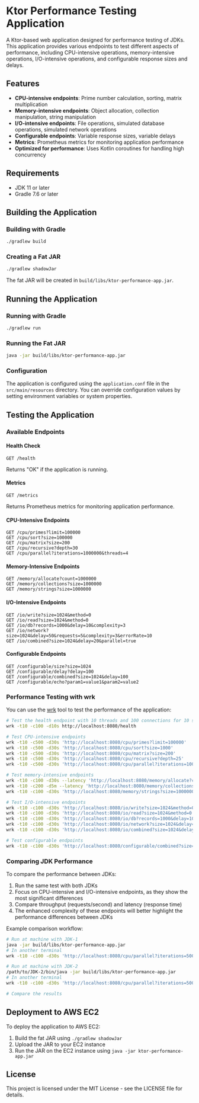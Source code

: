 # Ktor Performance Testing Application

A Ktor-based web application designed for performance testing of JDKs. This application provides various endpoints to test different aspects of performance, including CPU-intensive operations, memory-intensive operations, I/O-intensive operations, and configurable response sizes and delays.

## Features

- **CPU-intensive endpoints**: Prime number calculation, sorting, matrix multiplication
- **Memory-intensive endpoints**: Object allocation, collection manipulation, string manipulation
- **I/O-intensive endpoints**: File operations, simulated database operations, simulated network operations
- **Configurable endpoints**: Variable response sizes, variable delays
- **Metrics**: Prometheus metrics for monitoring application performance
- **Optimized for performance**: Uses Kotlin coroutines for handling high concurrency

## Requirements

- JDK 11 or later
- Gradle 7.6 or later

## Building the Application

### Building with Gradle

```bash
./gradlew build
```

### Creating a Fat JAR

```bash
./gradlew shadowJar
```

The fat JAR will be created in `build/libs/ktor-performance-app.jar`.

## Running the Application

### Running with Gradle

```bash
./gradlew run
```

### Running the Fat JAR

```bash
java -jar build/libs/ktor-performance-app.jar
```

### Configuration

The application is configured using the `application.conf` file in the `src/main/resources` directory. You can override configuration values by setting environment variables or system properties.

## Testing the Application

### Available Endpoints

#### Health Check

```
GET /health
```

Returns "OK" if the application is running.

#### Metrics

```
GET /metrics
```

Returns Prometheus metrics for monitoring application performance.

#### CPU-Intensive Endpoints

```
GET /cpu/primes?limit=100000
GET /cpu/sort?size=100000
GET /cpu/matrix?size=200
GET /cpu/recursive?depth=30
GET /cpu/parallel?iterations=1000000&threads=4
```

#### Memory-Intensive Endpoints

```
GET /memory/allocate?count=1000000
GET /memory/collections?size=1000000
GET /memory/strings?size=1000000
```

#### I/O-Intensive Endpoints

```
GET /io/write?size=1024&method=0
GET /io/read?size=1024&method=0
GET /io/db?records=1000&delay=10&complexity=3
GET /io/network?size=1024&delay=50&requests=5&complexity=3&errorRate=10
GET /io/combined?size=1024&delay=20&parallel=true
```

#### Configurable Endpoints

```
GET /configurable/size?size=1024
GET /configurable/delay?delay=100
GET /configurable/combined?size=1024&delay=100
GET /configurable/echo?param1=value1&param2=value2
```

### Performance Testing with wrk

You can use the [wrk](https://github.com/wg/wrk) tool to test the performance of the application:

```bash
# Test the health endpoint with 10 threads and 100 connections for 10 seconds
wrk -t10 -c100 -d10s http://localhost:8080/health

# Test CPU-intensive endpoints
wrk -t10 -c500 -d30s 'http://localhost:8080/cpu/primes?limit=100000'
wrk -t10 -c500 -d30s 'http://localhost:8080/cpu/sort?size=1000'
wrk -t10 -c500 -d30s 'http://localhost:8080/cpu/matrix?size=200'
wrk -t10 -c500 -d30s 'http://localhost:8080/cpu/recursive?depth=25'
wrk -t10 -c500 -d30s 'http://localhost:8080/cpu/parallel?iterations=1000000&threads=4'

# Test memory-intensive endpoints
wrk -t10 -c100 -d30s --latency 'http://localhost:8080/memory/allocate?count=100000'
wrk -t10 -c200 -d5m --latency 'http://localhost:8080/memory/collections?size=10000'
wrk -t10 -c100 -d30s 'http://localhost:8080/memory/strings?size=1000000'

# Test I/O-intensive endpoints
wrk -t10 -c100 -d30s 'http://localhost:8080/io/write?size=1024&method=0'
wrk -t10 -c100 -d30s 'http://localhost:8080/io/read?size=1024&method=0'
wrk -t10 -c100 -d30s 'http://localhost:8080/io/db?records=1000&delay=10&complexity=3'
wrk -t10 -c100 -d30s 'http://localhost:8080/io/network?size=1024&delay=50&requests=5&complexity=3&errorRate=10'
wrk -t10 -c100 -d30s 'http://localhost:8080/io/combined?size=1024&delay=20&parallel=true'

# Test configurable endpoints
wrk -t10 -c100 -d30s 'http://localhost:8080/configurable/combined?size=1024&delay=10'
```

### Comparing JDK Performance

To compare the performance between JDKs:

1. Run the same test with both JDKs
2. Focus on CPU-intensive and I/O-intensive endpoints, as they show the most significant differences
3. Compare throughput (requests/second) and latency (response time)
4. The enhanced complexity of these endpoints will better highlight the performance differences between JDKs

Example comparison workflow:

```bash
# Run at machine with JDK-1
java -jar build/libs/ktor-performance-app.jar
# In another terminal
wrk -t10 -c100 -d30s 'http://localhost:8080/cpu/parallel?iterations=5000000&threads=8'

# Run at machine with JDK-2
/path/to/JDK-2/bin/java -jar build/libs/ktor-performance-app.jar
# In another terminal
wrk -t10 -c100 -d30s 'http://localhost:8080/cpu/parallel?iterations=5000000&threads=8'

# Compare the results
```

## Deployment to AWS EC2

To deploy the application to AWS EC2:

1. Build the fat JAR using `./gradlew shadowJar`
2. Upload the JAR to your EC2 instance
3. Run the JAR on the EC2 instance using `java -jar ktor-performance-app.jar`

## License

This project is licensed under the MIT License - see the LICENSE file for details.
